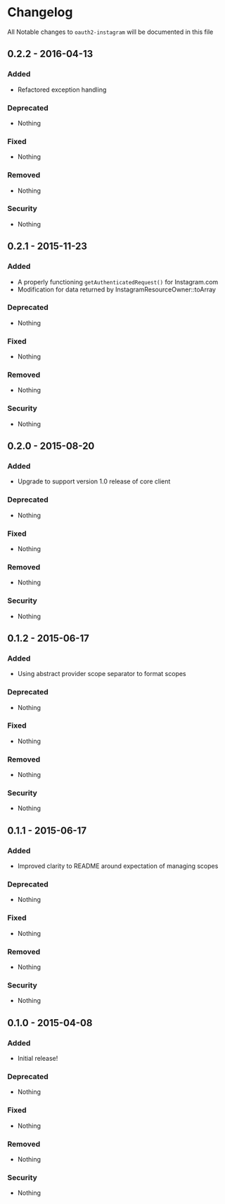# Changelog
All Notable changes to `oauth2-instagram` will be documented in this file

## 0.2.2 - 2016-04-13

### Added
- Refactored exception handling

### Deprecated
- Nothing

### Fixed
- Nothing

### Removed
- Nothing

### Security
- Nothing

## 0.2.1 - 2015-11-23

### Added
- A properly functioning `getAuthenticatedRequest()` for Instagram.com
- Modification for data returned by InstagramResourceOwner::toArray

### Deprecated
- Nothing

### Fixed
- Nothing

### Removed
- Nothing

### Security
- Nothing

## 0.2.0 - 2015-08-20

### Added
- Upgrade to support version 1.0 release of core client

### Deprecated
- Nothing

### Fixed
- Nothing

### Removed
- Nothing

### Security
- Nothing

## 0.1.2 - 2015-06-17

### Added
- Using abstract provider scope separator to format scopes

### Deprecated
- Nothing

### Fixed
- Nothing

### Removed
- Nothing

### Security
- Nothing

## 0.1.1 - 2015-06-17

### Added
- Improved clarity to README around expectation of managing scopes

### Deprecated
- Nothing

### Fixed
- Nothing

### Removed
- Nothing

### Security
- Nothing

## 0.1.0 - 2015-04-08

### Added
- Initial release!

### Deprecated
- Nothing

### Fixed
- Nothing

### Removed
- Nothing

### Security
- Nothing
